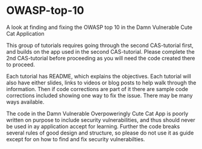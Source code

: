 # OWASP-top-10
A look at finding and fixing the OWASP top 10 in the Damn Vulnerable Cute Cat Application

This group of tutorials requires going through the second CAS-tutorial first, and builds on the app used in the second CAS-tutorial.
Please complete the 2nd CAS-tutorial before proceeding as you will need the code created there to proceed.

Each tutorial has README, which explains the objectives.  Each tutorial will also have either slides, links to videos or blog posts to help walk through the information.  Then if code corrections are part of it there are sample code corrections included showing one way to fix the issue.  There may be many ways available.

The code in the Damn Vulnerable Overpoweringly Cute Cat App is poorly written on purpose to include security vulnerabilities, and thus should never be used in ay application accept for learning.  Further the code breaks several rules of good design and structure, so please do not use it as guide except for on how to find and fix security vulnerabilties.
